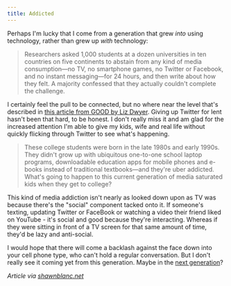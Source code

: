 ```yaml
---
title: Addicted
---
```

<p>Perhaps I'm lucky that I come from a generation that grew <em>into</em> using technology, rather than grew up <em>with</em> technology:</p>
<blockquote><p>Researchers asked 1,000 students at a dozen universities in ten countries on five continents to abstain from any kind of media consumption—no TV, no smartphone games, no Twitter or Facebook, and no instant messaging—for 24 hours, and then write about how they felt. A majority confessed that they actually couldn't complete the challenge.</p></blockquote>
<p>I certainly feel the pull to be connected, but no where near the level that's described in <a href="http://www.good.is/post/i-was-itching-like-a-crackhead-study-finds-college-students-addicted-to-media">this article from GOOD by Liz Dwyer</a>. Giving up Twitter for lent hasn't been that hard, to be honest. I don't really miss it and am glad for the increased attention I'm able to give my kids, wife and real life without quickly flicking through Twitter to see what's happening.</p>
<blockquote><p>These college students were born in the late 1980s and early 1990s. They didn't grow up with ubiquitous one-to-one school laptop programs, downloadable education apps for mobile phones and e-books instead of traditional textbooks—and they're uber addicted. What's going to happen to this current generation of media saturated kids when they get to college?</p></blockquote>
<p>This kind of media addiction isn't nearly as looked down upon as TV was because there's the "social" component tacked onto it. If someone's texting, updating Twitter or FaceBook or watching a video their friend liked on YouTube - it's social and good because they're interacting. Whereas if they were sitting in front of a TV screen for that same amount of time, they'd be lazy and anti-social.</p>
<p>I would hope that there will come a backlash against the face down into your cell phone type, who can't hold a regular conversation. But I don't really see it coming yet from this generation. Maybe in the <a href="http://www.flickr.com/photos/lemon/5287224316/">next generation</a>?</p>
<p><em>Article via <a href="http://shawnblanc.net/2011/04/addicted-to-media/">shawnblanc.net</a></em></p>
